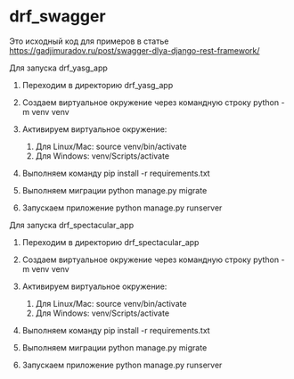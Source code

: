# drf_swagger
Это исходный код для примеров в статье https://gadjimuradov.ru/post/swagger-dlya-django-rest-framework/

Для запуска drf_yasg_app
1. Переходим в директорию drf_yasg_app
2. Создаем виртуальное окружение через командную строку python -m venv venv
3. Активируем виртуальное окружение:
   1. Для Linux/Mac:  source venv/bin/activate 
   2. Для Windows: venv/Scripts/activate

4. Выполняем команду pip install -r requirements.txt
5. Выполняем миграции python manage.py migrate
6. Запускаем приложение python manage.py runserver


Для запуска drf_spectacular_app
1. Переходим в директорию drf_spectacular_app
2. Создаем виртуальное окружение через командную строку python -m venv venv
3. Активируем виртуальное окружение:
   1. Для Linux/Mac:  source venv/bin/activate 
   2. Для Windows: venv/Scripts/activate

4. Выполняем команду pip install -r requirements.txt
5. Выполняем миграции python manage.py migrate
6. Запускаем приложение python manage.py runserver
